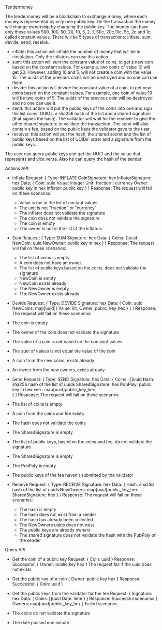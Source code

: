 Tendermoney

The tendermoney will be a blockchain to exchange money, where each money is represented by only one public key.
On the transaction the money will change ownership by changing the public key.
The money can have only these values 500, 100, 50, 20, 10, 5, 2, 1, 50c, 20c,10c, 5c, 2c and 1c, called constant values.
There will be 5 types of transactions: inflate, sum, devide, send, receive.
- inflate: this action will inflate the number of money that will be in circulation.
  Only the inflators can use this action.
- sum: this action will sum the constant value of coins, to get a new coin based on the constant values.
  For example, two coins of value 10 will get 20. However, adding 10 and 5, will not create a coin with the value 15.
  The uuids of the previous coins will be destroyed and no one can use them.
- devide: this action will devide the constant value of a coin, to get new coins based on the constant values.
  For example, one coin of value 10 will be two coins of 5.
  The uuids of the previous coin will be destroyed and no one can use it.
- send: this action will put the public keys of the coins into one and sign the list coins' UUIDs, a sha256 hash of the list
  and a shared signature (that signes the hash). 
  The validator will wait for the receiver to give the other shared signature to validate the transaction.
  The send will also contain a fee, based on the public keys the validator gave to the user.
- receiver: this action will put the hash, the shared secret and the list of public keys based on the list of UUIDs' order and a signature 
  from the public keys.

The user can query public keys and get the UUID and the value that represents and vice versa.
Also he can query the hash of the sender.



Actions API:

- Inflate
Request:
{
    Type: INFLATE
    CoinSignature: hex
    InflatorSignature: hex
    Data: {
        Coin: uuid
        Value: integer
        Unit: fraction | currency
        Owner: public key in hex
        Inflator: public key
    }
}
Response:
  The request will fail on these scenarios:
  - Value is not in the list of contant values
  - The unit is not "fraction" or "currency"
  - The inflator does not validate the signature
  - The coin does not validate the signature
  - The coin is empty
  - The owner is not in the list of the inflators

- Sum
Request:
{
    Type: SUM
    Signature: hex
    Data: {
        Coins: []uuid 
        NewCoin: uuid
        NewOwner: punlic key in hex
    }
}
Response:
  The request will fail on these scenarios:
  - The list of coins is empty.
  - A coin does not have an owner.
  - The list of public keys based on the coins, does not validate the signature
  - NewCoin is empty
  - NewCoin exists already
  - The NewOwner is empty
  - The NewOwner exists already

- Devide
Request:
{
    Type: DEVIDE
    Signature: hex
    Data: {
        Coin: uuid 
        NewCoins: map[uuid]{ Value: int, Owner: public_key_hex }
    }
}
Response:
 The request will fail on these scenarios:
 - The coin is empty
 - The owner of the coin does not validate the signature
 - The value of a coin is not based on the constant values
 - The sum of values is not equal the value of the coin
 - A coin from the new coins, exists already
 - An owner from the new owners, exists already

- Send
Request:
{
    Type: SEND
    Signature: hex
    Data: {
        Coins : []uuid
        Hash: sha256 hash of the list of uuids
        SharedSignature: hex
        PubPoly: public key in hex
        Fee : map[uuid]public_key_hex  
    }
}
Response:
 The request will fail on these scenarios:
 - The list of coins is empty
 - A coin from the coins and fee exists
 - The hash does not validate the coins
 - The SharedSignature is empty
 - The list of public keys, based on the coins and fee, do not validate the signature
 - The SharedSignature is empty
 - The PubPoly is empty
 - The public keys of the fee haven't submitted by the validator

- Receive
Request:
{
    Type: RECEIVE
    Signature: hex
    Data: {
        Hash: sha256 hash of the list of uuids
        NewOwners: map[uuid]public_key_hex  
        SharedSignature: hex
    }
}
Response:
  The request will fail on these scenarios:
  - The hash is empty
  - The hash does not exist from a sender
  - The hash has already been collected
  - The NewOwners uuids does not exist
  - The public keys are already owners
  - The shared signature does not validate the hash with the PubPoly of the sender



Query API

- Get the coin of a public key
Request:
{
    Coin: uuid
}
Response:
  Successful:
{
    Owner: public key hex
}
The request fail if the uuid does not exists

- Get the public key of a coin
{
    Owner: public key hex
}
Response:
  Successful:
{
    Coin: uuid
}

- Get the public keys from the validator for the fee
Request:
{
    Signature: hex
    Data: {
        Coins: []uuid
        Date: time
    }
}
Responce:
Successful scenarios
{
  Owners: map[uuid]public_key_hex
}
Failed scenarios
 - The coins do not validate the signature
 - The date passed one minute

 
